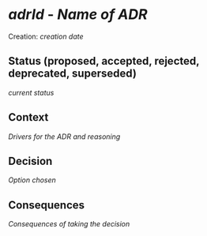 # _adrId_ - _Name of ADR_
Creation: _creation date_

## Status (proposed, accepted, rejected, deprecated, superseded)
_current status_

## Context

_Drivers for the ADR and reasoning_

## Decision

_Option chosen_


## Consequences
_Consequences of taking the decision_
